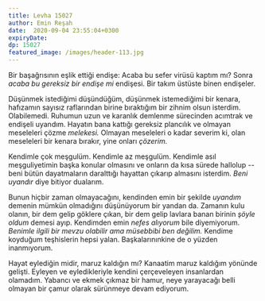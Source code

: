 ```yaml
---
title: Levha 15027 
author: Emin Reşah
date:  2020-09-04 23:55:04+0300
expiryDate:
dp: 15027
featured_image: /images/header-113.jpg
---
```


Bir başağrısının eşlik ettiği endişe: Acaba bu sefer virüsü kaptım mı? Sonra *acaba bu gereksiz bir
endişe mi* endişesi. Bir takım üstüste binen endişeler. 

Düşünmek istediğimi düşündüğüm, düşünmek istemediğimi bir kenara, hafızamın sayısız raflarından
birine bıraktığım bir zihnim olsun isterdim. Olabilemedi. Ruhumun uzun ve karanlık demlenme
sürecinden acımtrak ve endişeli uyandım. Hayatın bana kattığı gereksiz plancılık ve olmayan
meseleleri çözme *melekesi.* Olmayan meseleleri o kadar severim ki, olan meseleleri bir kenara
bırakır, yine onları *çözerim.*

Kendimle çok meşgulüm. Kendimle az meşgulüm. Kendimle asıl meşguliyetimin başka konular olmasını ve
onların da kısa sürede hallolup -- beni bütün dayatmaların daralttığı hayattan çıkarıp almasını
isterdim. *Beni uyandır* diye bitiyor dualarım. 

Bunun hiçbir zaman olmayacağını, kendinden emin bir şekilde *uyandım* demenin mümkün olmadığını
düşünüyorum bir yandan da. Zamanın kulu olanın, bir dem gelip göklere çıkan, bir dem gelip lavlara
banan birinin *şöyle oldum* demesi ayıp. Kendimden emin *nefes alıyorum* bile diyemiyorum. *Benimle
ilgili bir mevzu olabilir ama müsebbibi ben değilim.* Kendime koyduğum teşhislerin hepsi yalan.
Başkalarınınkine de o yüzden inanmıyorum. 

Hayat eylediğin midir, maruz kaldığın mı? Kanaatim maruz kaldığım yönünde gelişti. Eyleyen ve
eyledikleriyle kendini çerçeveleyen insanlardan olamadım. Yabancı ve ekmek çıkmaz bir hamur, neye
yarayacağı belli olmayan bir çamur olarak sürünmeye devam ediyorum. 
